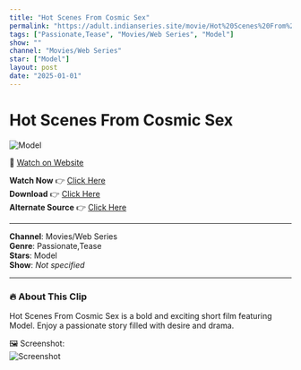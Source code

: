 ```yaml
---
title: "Hot Scenes From Cosmic Sex"
permalink: "https://adult.indianseries.site/movie/Hot%20Scenes%20From%20Cosmic%20Sex"
tags: ["Passionate,Tease", "Movies/Web Series", "Model"]
show: ""
channel: "Movies/Web Series"
star: ["Model"]
layout: post
date: "2025-01-01"
---
```


# Hot Scenes From Cosmic Sex

![Model](https://shorts.desisins.com/wp-content/uploads/2024/05/Cosmic-sex.jpg)

🔗 [Watch on Website](https://adult.indianseries.site/movie/Hot%20Scenes%20From%20Cosmic%20Sex)

**Watch Now** 👉 [Click Here](https://adult.indianseries.site/movie/Hot%20Scenes%20From%20Cosmic%20Sex)  
**Download** 👉 [Click Here](https://adult.indianseries.site/movie/Hot%20Scenes%20From%20Cosmic%20Sex)  
**Alternate Source** 👉 [Click Here](https://adult.indianseries.site/movie/Hot%20Scenes%20From%20Cosmic%20Sex)

---

**Channel**: Movies/Web Series  
**Genre**: Passionate,Tease  
**Stars**: Model  
**Show**: *Not specified*

---

### 🔥 About This Clip

Hot Scenes From Cosmic Sex is a bold and exciting short film featuring Model. Enjoy a passionate story filled with desire and drama.
 
🖼️ Screenshot:  
![Screenshot](https://shorts.desisins.com/wp-content/uploads/2024/05/Cosmic-sex.jpg)
